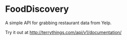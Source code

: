 # FoodDiscovery
A simple API for grabbing restaurant data from Yelp.

Try it out at http://terrythings.com/api/v1/documentation/
